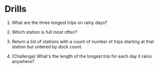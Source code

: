 # Drills
1. What are the three longest trips on rainy days?

2. Which station is full most often?

3. Return a list of stations with a count of number of trips starting at that station but ordered by dock count.

4. (Challenge) What's the length of the longest trip for each day it rains anywhere?
